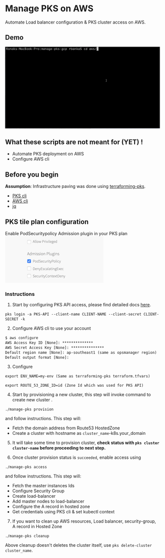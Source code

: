 # Manage PKS on AWS

Automate Load balancer configuration & PKS cluster access on AWS.

## Demo
![](../images/manage-pks-aws.gif)

## What these scripts are not meant for (YET) !
* Automate PKS deployment on AWS
* Configure AWS cli

## Before you begin
**Assumption**: Infrastructure paving was done using [terraforming-pks](https://github.com/pivotal-cf/terraforming-aws).

* [PKS cli](https://docs.pivotal.io/runtimes/pks/1-3/installing-pks-cli.html)
* [AWS cli](https://docs.aws.amazon.com/cli/latest/userguide/cli-chap-install.html)
* [jq](https://stedolan.github.io/jq/download/)

## PKS tile plan configuration
Enable PodSecuritypolicy Admission plugin in your PKS plan
![](../images/pks-enable-psp.png)

### Instructions

1. Start by configuring PKS API access, please find detailed docs [here](https://docs.pivotal.io/runtimes/pks/1-3/configure-api.html).
  ```
  pks login -a PKS-API --client-name CLIENT-NAME --client-secret CLIENT-SECRET -k
  ```

2. Configure AWS cli to use your account

  ```
  $ aws configure
  AWS Access Key ID [None]: **************
  AWS Secret Access Key [None]: ***************
  Default region name [None]: ap-southeast1 (same as opsmanager region)
  Default output format [None]:
  ```
3. Configure
  ```
  export ENV_NAME=my-env (Same as terraforming-pks terraform.tfvars)
  ```
  ```
  export ROUTE_53_ZONE_ID=id (Zone Id which was used for PKS API)
  ```

4. Start by provisioning a new cluster, this step will invoke command to create new cluster .
  ```
  ./manage-pks provision
  ```
  and follow instructions. This step will:
  * Fetch the domain address from Route53 HostedZone
  * Create a cluster with hostname as `cluster_name`-k8s.your_domain


5. It will take some time to provision cluster, **check status with `pks cluster cluster-name` before proceeding to next step.**

6. Once cluster provision status is `succeeded`, enable access using
  ```
  ./manage-pks access
  ```
  and follow instructions. This step will:
  * Fetch the master instances Ids
  * Configure Security Group
  * Create load-balancer
  * Add master nodes to load-balancer
  * Configure the A record in hosted zone
  * Get credentials using PKS cli & set kubectl context


7. If you want to clean up AWS resources, Load balancer, security-group, A record in Hosted Zone
  ```
  ./manage-pks cleanup
  ```
  Above cleanup doesn't deletes the cluster itself, use `pks delete-cluster cluster_name`.
